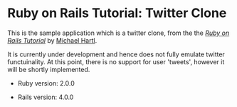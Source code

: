 # Ruby on Rails Tutorial: Twitter Clone

This is the sample application which is a twitter clone, from the
the [*Ruby on Rails Tutorial*](http://railstutorial.org/)
by [Michael Hartl](http://michaelhartl.com/).

It is currently under development and hence does not fully emulate twitter functuinality. At this point, there is no support for user 'tweets', however it will be shortly implemented.

* Ruby version: 2.0.0

* Rails version: 4.0.0
